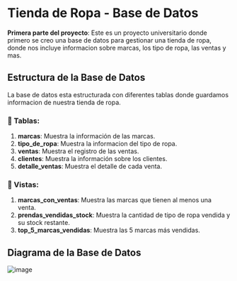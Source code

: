 # Tienda de Ropa - Base de Datos
**Primera parte del proyecto**: Este es un proyecto universitario donde primero se creo una base de datos para gestionar una tienda de ropa, donde nos incluye informacion sobre marcas, los tipo de ropa, las ventas y mas.

## Estructura de la Base de Datos
La base de datos esta estructurada con diferentes tablas donde guardamos informacion de nuestra tienda de ropa.

### :calendar: Tablas:
1. **marcas**: Muestra la información de las marcas.
2. **tipo_de_ropa**: Muestra la informacion del tipo de ropa.
3. **ventas**: Muestra el registro de las ventas.
4. **clientes**: Muestra la información sobre los clientes.
5. **detalle_ventas**: Muestra el detalle de cada venta.

### :mag_right: Vistas:

1. **marcas_con_ventas**: Muestra las marcas que tienen al menos una venta.
2. **prendas_vendidas_stock**: Muestra la cantidad de tipo de ropa vendida y su stock restante.
3. **top_5_marcas_vendidas**: Muestra las 5 marcas más vendidas.

## Diagrama de la Base de Datos
![image](https://github.com/user-attachments/assets/55a12031-5fd7-4726-88d4-bcce3d2847fb)
